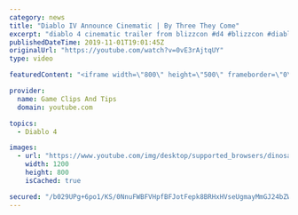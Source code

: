 ```yaml
---
category: news
title: "Diablo IV Announce Cinematic | By Three They Come"
excerpt: "diablo 4 cinematic trailer from blizzcon #d4 #blizzcon #diablo."
publishedDateTime: 2019-11-01T19:01:45Z
originalUrl: "https://youtube.com/watch?v=0vE3rAjtqUY"
type: video

featuredContent: "<iframe width=\"800\" height=\"500\" frameborder=\"0\" src=\"https://www.youtube.com/embed/0vE3rAjtqUY\" allow=\"accelerometer; autoplay; encrypted-media; gyroscope; picture-in-picture\" allowfullscreen></iframe>"

provider:
  name: Game Clips And Tips
  domain: youtube.com

topics:
  - Diablo 4

images:
  - url: "https://www.youtube.com/img/desktop/supported_browsers/dinosaur.png"
    width: 1200
    height: 800
    isCached: true

secured: "/b029UPg+6po1/KS/0NnuFWBFVHpfBFJotFepk8BRHxHVseUgmayMmGJ24bZWpz4iXY0N2X2KxNhMN6uKQu/FsQ7ZanHJnW7Oc0Am1tEZPegHHjfpRtvqSvIGFcmiiDMWtPDrLpOeJ9RHmUknpc5Zq5K5Gq2qJexlk6PO6Z+Uk9vsZyQTOuqy2B12LpVuMIRX2iRAJXPLOkRnDcPmW0IT46WUrNYKvF5pp1b/aOpeMjDsF1Bs6ODOdFaMK5j7pZqD5Fzv5pmpWHRL25SD6JXzqMTOb0e16Wf2TkBFRDSHX2SQVUmpiAaTBPYXIdtSlePSpE93wvqOWnhEQ5oeDokPGBN2g+sc6G3xI6nacZx6jPIl3udVkA+6oSqQyi7PbdT4lQzWN2ATD+ccqEaA+eroQ==;ejbfILsCKv8H4I1M8USj3Q=="
---
```


